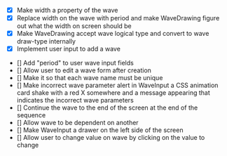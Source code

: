 - [x] Make width a property of the wave
- [x] Replace width on the wave with period and make WaveDrawing figure out what the width on screen should be
- [x] Make WaveDrawing accept wave logical type and convert to wave draw-type internally
- [x] Implement user input to add a wave
- [] Add "period" to user wave input fields
- [] Allow user to edit a wave form after creation
- [] Make it so that each wave name must be unique
- [] Make incorrect wave parameter alert in WaveInput a CSS animation card shake with a red X somewhere and a message appearing that indicates the incorrect wave parameters
- [] Continue the wave to the end of the screen at the end of the sequence
- [] Allow wave to be dependent on another
- [] Make WaveInput a drawer on the left side of the screen
- [] Allow user to change value on wave by clicking on the value to change
